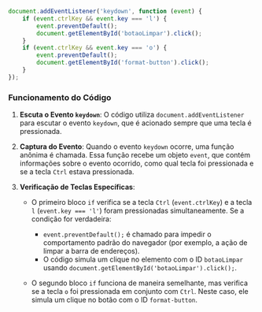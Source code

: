```javascript
document.addEventListener('keydown', function (event) {
    if (event.ctrlKey && event.key === 'l') {
        event.preventDefault();
        document.getElementById('botaoLimpar').click();
    }
    if (event.ctrlKey && event.key === 'o') {
        event.preventDefault();
        document.getElementById('format-button').click();
    }
});
```

### Funcionamento do Código

1. **Escuta o Evento `keydown`**:
   O código utiliza `document.addEventListener` para escutar o evento `keydown`, que é acionado sempre que uma tecla é pressionada.

2. **Captura do Evento**:
   Quando o evento `keydown` ocorre, uma função anônima é chamada. Essa função recebe um objeto `event`, que contém informações sobre o evento ocorrido, como qual tecla foi pressionada e se a tecla `Ctrl` estava pressionada.

3. **Verificação de Teclas Específicas**:
   - O primeiro bloco `if` verifica se a tecla `Ctrl` (`event.ctrlKey`) e a tecla `l` (`event.key === 'l'`) foram pressionadas simultaneamente. Se a condição for verdadeira:
     - `event.preventDefault();` é chamado para impedir o comportamento padrão do navegador (por exemplo, a ação de limpar a barra de endereços).
     - O código simula um clique no elemento com o ID `botaoLimpar` usando `document.getElementById('botaoLimpar').click();`.
   
   - O segundo bloco `if` funciona de maneira semelhante, mas verifica se a tecla `o` foi pressionada em conjunto com `Ctrl`. Neste caso, ele simula um clique no botão com o ID `format-button`.

